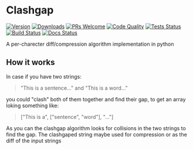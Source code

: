 # Clashgap

[![Version](https://img.shields.io/pypi/v/clashgap?label=version)](https://pypi.org/project/clashgap)
[![Downloads](https://static.pepy.tech/personalized-badge/clashgap?period=month&units=abbreviation&left_color=grey&right_color=blue&left_text=downloads/month)](https://pepy.tech/project/clashgap)
[![PRs Welcome](https://img.shields.io/badge/PRs-welcome-blue.svg)](http://makeapullrequest.com)
[![Code Quality](https://img.shields.io/lgtm/grade/python/g/NioGreek/Clashgap.svg?logo=lgtm&logoWidth=18)](https://lgtm.com/projects/g/NioGreek/Clashgap/context:python)
[![Tests Status](https://github.com/NioGreek/Clashgap/actions/workflows/test.yml/badge.svg)](https://github.com/NioGreek/Clashgap/actions)
[![Build Status](https://github.com/NioGreek/Clashgap/actions/workflows/build.yml/badge.svg)](https://github.com/NioGreek/Clashgap/actions)
[![Docs Status](https://readthedocs.org/projects/clashgap/badge/?version=latest)](https://clashgap.readthedocs.io/en/latest/?badge=latest)

A per-charecter diff/compression algorithm implementation in python


## How it works

In case if you have two strings:
> "This is a sentence..." and "This is a word..."

you could "clash" both of them together and find their gap, to get an array loking something like:
> \["This is a", \["sentence", "word"\], "..."\]

As you can the clashgap algorithm looks for collisions in the two strings to find the gap. The clashgaped string maybe used for compression or as the diff of the input strings

